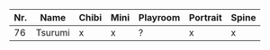 | Nr. | Name    | Chibi | Mini | Playroom | Portrait | Spine |
| --- | ------- | ----- | ---- | -------- | -------- | ----- |
| 76  | Tsurumi | x     | x    | ?        | x        | x     |
